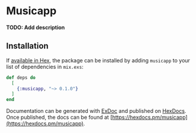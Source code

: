 # Musicapp

**TODO: Add description**

## Installation

If [available in Hex](https://hex.pm/docs/publish), the package can be installed
by adding `musicapp` to your list of dependencies in `mix.exs`:

```elixir
def deps do
  [
    {:musicapp, "~> 0.1.0"}
  ]
end
```

Documentation can be generated with [ExDoc](https://github.com/elixir-lang/ex_doc)
and published on [HexDocs](https://hexdocs.pm). Once published, the docs can
be found at [https://hexdocs.pm/musicapp](https://hexdocs.pm/musicapp).


